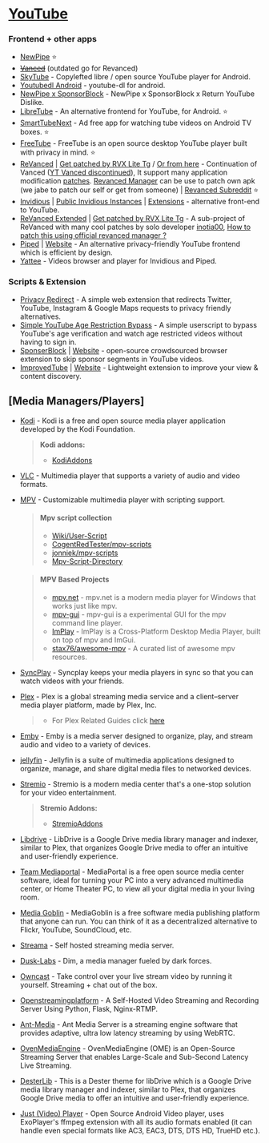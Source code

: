 # [YouTube](https://youtube.com)

### Frontend + other apps

-   [NewPipe](https://github.com/TeamNewPipe/NewPipe) ⭐
-   ~~[Vanced](https:https://www.reddit.com/r/vanced)~~ (outdated go for Revanced)
-   [SkyTube](https://github.com/SkyTubeTeam/SkyTube) - Copylefted libre / open source YouTube player for Android.
-   [Youtubedl Android](https://github.com/yausername/youtubedl-android) - youtube-dl for android.
-   [NewPipe x SponsorBlock](https://github.com/polymorphicshade/newpipe) - NewPipe x SponsorBlock x Return YouTube Dislike.
-   [LibreTube](https://github.com/libre-tube/LibreTube) - An alternative frontend for YouTube, for Android. ⭐
-   [SmartTubeNext](https://github.com/yuliskov/SmartTubeNext) - Ad free app for watching tube videos on Android TV boxes. ⭐
-   [FreeTube](https://github.com/FreeTubeApp/FreeTube) - FreeTube is an open source desktop YouTube player built with privacy in mind. ⭐
-   [ReVanced](https://github.com/revanced) | [Get patched by RVX Lite Tg](https://t.me/rvx_lite) / [Or from here](https://www.reddit.com/r/ApksApps/comments/y4qve9/all_revanced_apps_patched) - Continuation of Vanced ([YT Vanced discontinued](https://en.wikipedia.org/wiki/YouTube_Vanced#:~:text=On%20March%2013%2C%202022%2C%20the%20developers%20of%20YouTube%20Vanced%20announced%20that%20the%20application%20would%20be%20shut%20down%20after%20they%20received%20a%20cease%20and%20desist%20letter%20from%20Google%2C%20which%20forced%20the%20developers%20to%20stop%20developing%20and%20distributing%20the%20app.)), It support many application modification [patches](https://github.com/revanced/revanced-patches). [Revanced Manager](https://github.com/revanced/revanced-manager) can be use to patch own apk (we jabe to patch our self or get from someone) | [Revanced Subreddit](https://www.reddit.com/r/revancedapp/) ⭐
-   [Invidious](https://github.com/iv-org/invidious) | [Public Invidious Instances](https://docs.invidious.io/Invidious-Instances.md) | [Extensions](https://docs.invidious.io/Extensions.md) - alternative front-end to YouTube.
-   [ReVanced Extended](https://github.com/inotia00/revanced-documentation/) | [Get patched by RVX Lite Tg](https://t.me/rvx_lite) - A sub-project of ReVanced with many cool patches by solo developer [inotia00](https://github.com/inotia00), [How to patch this using official revanced manager ?](<https://github.com/inotia00/revanced-documentation/wiki/Method-3.-Using-official-ReVanced-Manager-(Android)>)
-   [Piped](https://github.com/TeamPiped/Piped) | [Website](https://piped.kavin.rocks) - An alternative privacy-friendly YouTube frontend which is efficient by design.
-   [Yattee](https://github.com/yattee/yattee) - Videos browser and player for Invidious and Piped.

### Scripts & Extension

-   [Privacy Redirect](https://github.com/SimonBrazell/privacy-redirect) - A simple web extension that redirects Twitter, YouTube, Instagram & Google Maps requests to privacy friendly alternatives.
-   [Simple YouTube Age Restriction Bypass](https://github.com/zerodytrash/Simple-YouTube-Age-Restriction-Bypass) - A simple userscript to bypass YouTube's age verification and watch age restricted videos without having to sign in.
-   [SponserBlock](https://github.com/ajayyy/SponsorBlock) | [Website](https://sponsor.ajay.app/) - open-source crowdsourced browser extension to skip sponsor segments in YouTube videos.
-   [ImprovedTube](https://github.com/code4charity/YouTube-Extension) | [Website](https://improvedtube.com/) - Lightweight extension to improve your view & content discovery.

## [Media Managers/Players]

-   [Kodi](https://kodi.tv/) - Kodi is a free and open source media player application developed by the Kodi Foundation.
    > **Kodi addons:**
    >
    > -   [KodiAddons](https://www.reddit.com/r/addons4kodi)
-   [VLC](http://www.videolan.org/vlc/) - Multimedia player that supports a variety of audio and video formats.
-   [MPV](https://mpv.io/) - Customizable multimedia player with scripting support.

    > #### Mpv script collection
    >
    > -   [Wiki/User-Script](https://github.com/mpv-player/mpv/wiki/User-Scripts)
    > -   [CogentRedTester/mpv-scripts](https://github.com/CogentRedTester/mpv-scripts)
    > -   [jonniek/mpv-scripts](https://github.com/jonniek/mpv-scripts)
    > -   [Mpv-Script-Directory](https://nudin.github.io/mpv-script-directory/)

    > #### MPV Based Projects
    >
    > -   [mpv.net](https://github.com/mpvnet-player/mpv.net) - mpv.net is a modern media player for Windows that works just like mpv.
    > -   [mpv-gui](https://github.com/mpvnet-player/mpv-gui) - mpv-gui is a experimental GUI for the mpv command line player.
    > -   [ImPlay](https://github.com/tsl0922/ImPlay) - ImPlay is a Cross-Platform Desktop Media Player, built on top of mpv and ImGui.
    > -   [stax76/awesome-mpv](https://github.com/stax76/awesome-mpv) - A curated list of awesome mpv resources.

-   [SyncPlay](https://syncplay.pl/) - Syncplay keeps your media players in sync so that you can watch videos with your friends.
-   [Plex](https://www.plex.tv/) - Plex is a global streaming media service and a client–server media player platform, made by Plex, Inc.
    > -   For Plex Related Guides click [here](https://github.com/SpamVerse/Piratezparty/blob/main/Guides/MediaManager-Guides.md#collection-of-plex-guides)
-   [Emby](https://emby.media/) - Emby is a media server designed to organize, play, and stream audio and video to a variety of devices.
-   [jellyfin](https://jellyfin.org/) - Jellyfin is a suite of multimedia applications designed to organize, manage, and share digital media files to networked devices.
-   [Stremio](https://www.stremio.com/) - Stremio is a modern media center that's a one-stop solution for your video entertainment.
    > **Stremio Addons:**
    >
    > -   [StremioAddons](https://www.reddit.com/r/StremioAddons)
-   [Libdrive](https://github.com/libdrive/libdrive) - LibDrive is a Google Drive media library manager and indexer, similar to Plex, that organizes Google Drive media to offer an intuitive and user-friendly experience.
-   [Team Mediaportal](https://www.team-mediaportal.com/) - MediaPortal is a free open source media center software, ideal for turning your PC into a very advanced multimedia center, or Home Theater PC, to view all your digital media in your living room.
-   [Media Goblin](https://mediagoblin.org/) - MediaGoblin is a free software media publishing platform that anyone can run. You can think of it as a decentralized alternative to Flickr, YouTube, SoundCloud, etc.
-   [Streama](https://github.com/streamaserver/streama) - Self hosted streaming media server.
-   [Dusk-Labs](https://github.com/Dusk-Labs/dim) - Dim, a media manager fueled by dark forces.
-   [Owncast](https://github.com/owncast/owncast) - Take control over your live stream video by running it yourself. Streaming + chat out of the box.
-   [Openstreamingplatform](https://openstreamingplatform.com/) - A Self-Hosted Video Streaming and Recording Server Using Python, Flask, Nginx-RTMP.
-   [Ant-Media](https://github.com/ant-media/ant-media-server) - Ant Media Server is a streaming engine software that provides adaptive, ultra low latency streaming by using WebRTC.
-   [OvenMediaEngine](https://github.com/AirenSoft/OvenMediaEngine) - OvenMediaEngine (OME) is an Open-Source Streaming Server that enables Large-Scale and Sub-Second Latency Live Streaming.
-   [DesterLib](https://github.com/DesterLib) - This is a Dester theme for libDrive which is a Google Drive media library manager and indexer, similar to Plex, that organizes Google Drive media to offer an intuitive and user-friendly experience.
-   [Just (Video) Player](https://github.com/moneytoo/Player) - Open Source Android Video player, uses ExoPlayer's ffmpeg extension with all its audio formats enabled (it can handle even special formats like AC3, EAC3, DTS, DTS HD, TrueHD etc.).
